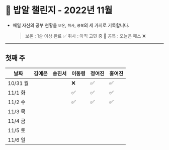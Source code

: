 # 🍚 밥알 챌린지 - 2022년 11월
- 매일 자신의 공부 현황을 `보온`, `취사`, `공복`의 세 가지로 기록합니다.
    
    > 보온 : 1솔 이상 완료 ✅
    취사 : 아직 고민 중 🤔
    공복 : 오늘은 패스 ❌
---

## 첫째 주
**날짜**|김예은|송진서|이동령|정여진|홍여진
---|---|---|---|---|---
10/31 월| | |❌|✅|✅
11/1 화| | |✅|✅|✅
11/2 수| | |✅|✅|✅
11/3 목| | | | |
11/4 금| | | | |
11/5 토| | | | |
11/6 일| | | | |
